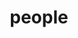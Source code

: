 ---
layout: profiles
permalink: /people/
title: people
description: members of the lab or group
nav: false
nav_order: 6

profiles:
  # if you want to include more than one profile, just replicate the following block
  # and create one content file for each profile inside _pages/
  - align: right
    image: wzm_profile_picture.png
    content: wzm_profile.md
    image_circular: false # crops the image to make it circular
    more_info: >
      <p>Wang Ziming</p>
      <p>School of Computer, Beijing Information Science and Technology University</p>
      <p>email: 2022020654@bistu.edu.cn</p>
  - align: left
    image: woman_default.png
    content: about_einstein.md
    image_circular: true # crops the image to make it circular
    more_info: >
      <p>Chen Haotian</p>
      <p>School of Computer, Beijing Information Science and Technology University</p>
      <p>email: 2023020604@bistu.edu.cn</p>
  - align: right
    image: jbj_profile_picture.png
    content: jbj_profile.md
    image_circular: true # crops the image to make it circular
    more_info: >
      <p>Jiang Bingjia</p>
      <p>School of Computer, Beijing Information Science and Technology University</p>
      <p>email: 664095889@qq.com</p>
---